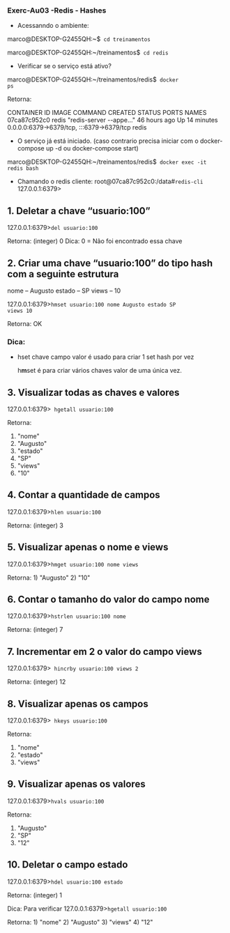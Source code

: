 ### Exerc-Au03 -Redis - Hashes

* Acessanndo o ambiente:

marco@DESKTOP-G2455QH:~$<code> cd treinamentos </code>

marco@DESKTOP-G2455QH:~/treinamentos$<code> cd redis</code>

* Verificar se o serviço está ativo?

marco@DESKTOP-G2455QH:~/treinamentos/redis$<code> docker ps</code>

Retorna:

<prev> 
CONTAINER ID   IMAGE     COMMAND                  CREATED        STATUS          PORTS                                       NAMES
07ca87c952c0   redis     "redis-server --appe…"   46 hours ago   Up 14 minutes   0.0.0.0:6379->6379/tcp, :::6379->6379/tcp   redis
</prev>

* O serviço já está iniciado. 
(caso contrario precisa iniciar com o docker-compose up -d ou docker-compose start)

marco@DESKTOP-G2455QH:~/treinamentos/redis$<code> docker exec -it redis bash </code>

* Chamando o redis cliente:
root@07ca87c952c0:/data#<code>redis-cli </code>
127.0.0.1:6379>

## 1. Deletar a chave “usuario:100”

127.0.0.1:6379><code>del usuario:100
</code>

Retorna:
<prev>(integer) 0</prev>
Dica: 0 = Não foi encontrado essa chave

## 2. Criar uma chave “usuario:100” do tipo hash com a seguinte estrutura

nome – Augusto
estado – SP
views – 10

127.0.0.1:6379><code>hmset usuario:100 nome Augusto estado SP views 10
</code>

Retorna:
<prev>OK</prev>

### Dica:
 
* hset chave campo valor é usado para criar 1 set  hash por vez 

  h<b>m</b>set  é para criar vários chaves valor de uma única vez.

## 3. Visualizar todas as chaves e valores
127.0.0.1:6379><code> hgetall usuario:100
</code>

Retorna:
<prev>
1) "nome"
2) "Augusto"
3) "estado"
4) "SP"
5) "views"
6) "10"</prev>

## 4. Contar a quantidade de campos
127.0.0.1:6379><code>hlen usuario:100
</code>

Retorna:
<prev>(integer) 3</prev>

## 5. Visualizar apenas o nome e views
127.0.0.1:6379><code>hmget usuario:100 nome views
</code>

Retorna:
<prev>1) "Augusto"
2) "10"</prev>

## 6. Contar o tamanho do valor do campo nome
127.0.0.1:6379><code>hstrlen usuario:100 nome
</code>

Retorna:
<prev>(integer) 7</prev>

## 7. Incrementar em 2 o valor do campo views
127.0.0.1:6379><code> hincrby usuario:100 views 2
</code>

Retorna:
<prev>(integer) 12</prev>

## 8. Visualizar apenas os campos
127.0.0.1:6379><code> hkeys usuario:100
</code>

Retorna:
<prev>
1) "nome"
2) "estado"
3) "views"
</prev>

## 9. Visualizar apenas os valores
127.0.0.1:6379><code>hvals usuario:100
</code>

Retorna:
<prev>
1) "Augusto"
2) "SP"
3) "12"
</prev>

## 10. Deletar o campo estado
127.0.0.1:6379><code>hdel usuario:100 estado
</code>

Retorna:
<prev>(integer) 1</prev>

Dica: Para verificar
127.0.0.1:6379><code>hgetall usuario:100
</code>

Retorna:
<prev>1) "nome"
2) "Augusto"
3) "views"
4) "12"
</prev>
